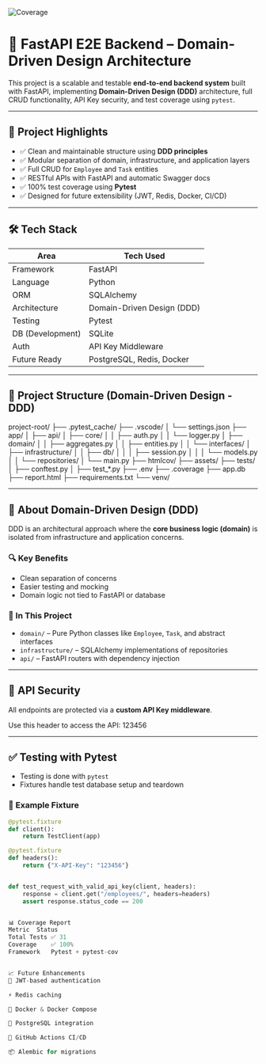 ![Coverage](https://img.shields.io/badge/Coverage-100%25-brightgreen)


# 🚀 FastAPI E2E Backend – Domain-Driven Design Architecture

This project is a scalable and testable **end-to-end backend system** built with FastAPI, implementing **Domain-Driven Design (DDD)** architecture, full CRUD functionality, API Key security, and test coverage using `pytest`.

---

## 🧱 Project Highlights

- ✅ Clean and maintainable structure using **DDD principles**
- ✅ Modular separation of domain, infrastructure, and application layers
- ✅ Full CRUD for `Employee` and `Task` entities
- ✅ RESTful APIs with FastAPI and automatic Swagger docs
- ✅ 100% test coverage using **Pytest**
- ✅ Designed for future extensibility (JWT, Redis, Docker, CI/CD)

---

## 🛠️ Tech Stack

| Area               | Tech Used                  |
|--------------------|----------------------------|
| Framework          | FastAPI                    |
| Language           | Python                     |
| ORM                | SQLAlchemy                 |
| Architecture       | Domain-Driven Design (DDD) |
| Testing            | Pytest                     |
| DB (Development)   | SQLite                     |
| Auth               | API Key Middleware         |
| Future Ready       | PostgreSQL, Redis, Docker  |

---

## 📁 Project Structure (Domain-Driven Design - DDD)

project-root/
├── .pytest_cache/
├── .vscode/
│ └── settings.json
├── app/
│ ├── api/
│ ├── core/
│ │ ├── auth.py
│ │ └── logger.py
│ ├── domain/
│ │ ├── aggregates.py
│ │ ├── entities.py
│ │ └── interfaces/
│ ├── infrastructure/
│ │ ├── db/
│ │ │ ├── session.py
│ │ │ └── models.py
│ │ └── repositories/
│ └── main.py
├── htmlcov/
├── assets/
├── tests/
│ ├── conftest.py
│ ├── test_*.py
├── .env
├── .coverage
├── app.db
├── report.html
├── requirements.txt
└── venv/




---

## 🧠 About Domain-Driven Design (DDD)

DDD is an architectural approach where the **core business logic (domain)** is isolated from infrastructure and application concerns.

### 🔍 Key Benefits

- Clean separation of concerns
- Easier testing and mocking
- Domain logic not tied to FastAPI or database

### 🧩 In This Project

- `domain/` – Pure Python classes like `Employee`, `Task`, and abstract interfaces
- `infrastructure/` – SQLAlchemy implementations of repositories
- `api/` – FastAPI routers with dependency injection

---

## 🔐 API Security

All endpoints are protected via a **custom API Key middleware**.

Use this header to access the API: 123456


---

## ✅ Testing with Pytest

- Testing is done with `pytest`
- Fixtures handle test database setup and teardown

### 🧪 Example Fixture

```python
@pytest.fixture
def client():
    return TestClient(app)

@pytest.fixture
def headers():
    return {"X-API-Key": "123456"}


def test_request_with_valid_api_key(client, headers):
    response = client.get("/employees/", headers=headers)
    assert response.status_code == 200


📊 Coverage Report
Metric	Status
Total Tests	✅ 31
Coverage	✅ 100%
Framework	Pytest + pytest-cov


📈 Future Enhancements
🔑 JWT-based authentication

⚡ Redis caching

🐳 Docker & Docker Compose

🐘 PostgreSQL integration

🔁 GitHub Actions CI/CD

📦 Alembic for migrations
